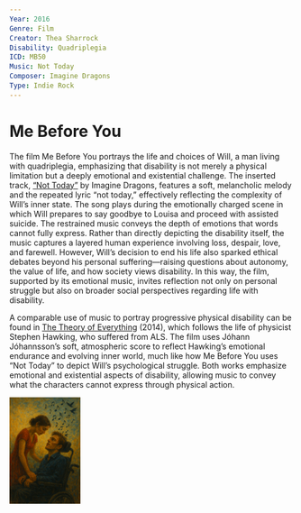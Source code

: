 ```yaml
---
Year: 2016
Genre: Film
Creator: Thea Sharrock
Disability: Quadriplegia
ICD: MB50
Music: Not Today
Composer: Imagine Dragons
Type: Indie Rock
---
```


# Me Before You

The film Me Before You portrays the life and choices of Will, a man living with quadriplegia, emphasizing that disability is not merely a physical limitation but a deeply emotional and existential challenge. The inserted track, [“Not Today”](https://youtu.be/6tz1_znrbmc?si=gamY7uK-dalpdFyL) by Imagine Dragons, features a soft, melancholic melody and the repeated lyric “not today,” effectively reflecting the complexity of Will’s inner state. 
The song plays during the emotionally charged scene in which Will prepares to say goodbye to Louisa and proceed with assisted suicide. The restrained music conveys the depth of emotions that words cannot fully express. Rather than directly depicting the disability itself, the music captures a layered human experience involving loss, despair, love, and farewell. 
However, Will’s decision to end his life also sparked ethical debates beyond his personal suffering—raising questions about autonomy, the value of life, and how society views disability. In this way, the film, supported by its emotional music, invites reflection not only on personal struggle but also on broader social perspectives regarding life with disability.

A comparable use of music to portray progressive physical disability can be found in [The Theory of Everything](lee_jiseong.md) (2014), which follows the life of physicist Stephen Hawking, who suffered from ALS. The film uses Jóhann Jóhannsson’s soft, atmospheric score to reflect Hawking’s emotional endurance and evolving inner world, much like how Me Before You uses “Not Today” to depict Will’s psychological struggle. Both works emphasize emotional and existential aspects of disability, allowing music to convey what the characters cannot express through physical action.

<img src="./chang_hyomin_img.png" alt="Image depicting emotional connection through quadriplegia" style="width:25%;" />
